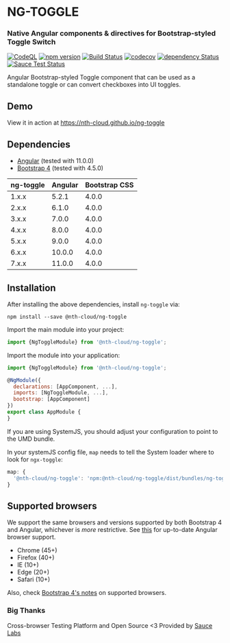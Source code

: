 # NG-TOGGLE 
### Native Angular components & directives for Bootstrap-styled Toggle Switch 

[![CodeQL](https://github.com/nth-cloud/ng-toggle/actions/workflows/codeql-analysis.yml/badge.svg)](https://github.com/nth-cloud/ng-toggle/actions/workflows/codeql-analysis.yml)
[![npm version](https://badge.fury.io/js/%40nth-cloud%2Fng-toggle.svg)](https://badge.fury.io/js/%40nth-cloud%2Fng-toggle)
[![Build Status](https://travis-ci.org/nth-cloud/ng-toggle.svg?branch=master)](https://travis-ci.org/nth-cloud/ng-toggle)
[![codecov](https://codecov.io/gh/nth-cloud/ng-toggle/branch/master/graph/badge.svg)](https://codecov.io/gh/nth-cloud/ng-toggle)
[![dependency Status](https://david-dm.org/nth-cloud/ng-toggle.svg?branch=master)](https://david-dm.org/nth-cloud/ng-toggle)
[![Sauce Test Status](https://saucelabs.com/browser-matrix/trickeyone.svg)](https://saucelabs.com/u/trickeyone)

Angular Bootstrap-styled Toggle component that can be used as a standalone toggle or can convert checkboxes into UI toggles.

## Demo

View it in action at https://nth-cloud.github.io/ng-toggle

## Dependencies
* [Angular](https://angular.io) (tested with 11.0.0)
* [Bootstrap 4](https://www.getbootstrap.com) (tested with 4.5.0)

| ng-toggle | Angular | Bootstrap CSS |
| --------- | ------- | ------------- |
| 1.x.x     | 5.2.1   | 4.0.0         |
| 2.x.x     | 6.1.0   | 4.0.0         |
| 3.x.x     | 7.0.0   | 4.0.0         |
| 4.x.x     | 8.0.0   | 4.0.0         |
| 5.x.x     | 9.0.0   | 4.0.0         |
| 6.x.x     | 10.0.0  | 4.0.0         |
| 7.x.x     | 11.0.0  | 4.0.0         |

## Installation
After installing the above dependencies, install `ng-toggle` via:
```shell
npm install --save @nth-cloud/ng-toggle
```

Import the main module into your project:
```js
import {NgToggleModule} from '@nth-cloud/ng-toggle';
```

Import the module into your application:
```js
import {NgToggleModule} from '@nth-cloud/ng-toggle';

@NgModule({
  declarations: [AppComponent, ...],
  imports: [NgToggleModule, ...],
  bootstrap: [AppComponent]
})
export class AppModule {
}

```

If you are using SystemJS, you should adjust your configuration to point to the UMD bundle.

In your systemJS config file, `map` needs to tell the System loader where to look for `ngx-toggle`:
```js
map: {
  '@nth-cloud/ng-toggle': 'npm:@nth-cloud/ng-toggle/dist/bundles/ng-toggle.js',
}
```

## Supported browsers
We support the same browsers and versions supported by both Bootstrap 4 and Angular, whichever is _more_ restrictive.
See [this](https://github.com/angular/angular/blob/master/README.md) for up-to-date Angular browser support.

* Chrome (45+)
* Firefox (40+)
* IE (10+)
* Edge (20+)
* Safari (10+)

Also, check [Bootstrap 4's notes](https://getbootstrap.com/docs/4.0/getting-started/browsers-devices/#supported-browsers) on supported browsers.

### Big Thanks

Cross-browser Testing Platform and Open Source <3 Provided by [Sauce Labs](https://saucelabs.com)
